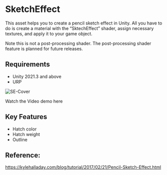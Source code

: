 # SketchEffect
This asset helps you to create a pencil sketch effect in Unity. All you have to do is create a material with the “SktechEffect” shader, assign necessary textures, and apply it to your game object. 

Note this is not a post-processing shader. The post-processing shader feature is planned for future releases.

## Requirements
- Unity 2021.3 and above
- URP

![SE-Cover](https://github.com/knowercoder/SketchEffect/assets/43854177/194f1a49-8d4a-4b88-8f08-d54f0b223d3b)

Watch the Video demo here

## Key Features
- Hatch color
- Hatch weight
- Outline

## Reference:
https://kylehalladay.com/blog/tutorial/2017/02/21/Pencil-Sketch-Effect.html

